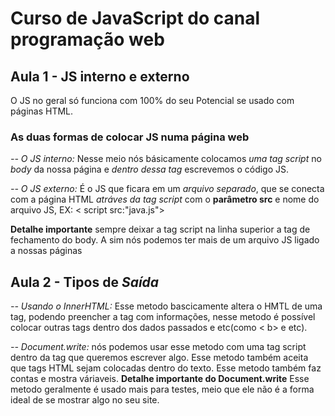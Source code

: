 # Curso de JavaScript do canal programação web

## Aula 1 - JS interno e externo

O JS no geral só funciona com 100% do seu Potencial se usado com páginas HTML.

### As duas formas de colocar JS numa página web

_-- O JS interno:_ Nesse meio nós básicamente colocamos _uma tag script_ no _body_ da nossa página e _dentro dessa tag_ escrevemos o código JS.

_-- O JS externo:_ É o JS que ficara em um _arquivo separado_, que se conecta com a página HTML _atráves da tag script_ com o **parâmetro src** e nome do arquivo JS, EX: < script src:"java.js">

**Detalhe importante** sempre deixar a tag script na linha superior a tag de fechamento do body.
A sim nós podemos ter mais de um arquivo JS ligado a nossas páginas

## Aula 2 - Tipos de _Saída_

_-- Usando o InnerHTML:_ Esse metodo bascicamente altera o HMTL de uma tag, podendo preencher a tag com informações, nesse metodo é possível colocar outras tags dentro dos dados passados e etc(como < b> e etc).

_-- Document.write:_ nós podemos usar esse metodo com uma tag script dentro da tag que queremos escrever algo. Esse metodo também aceita que tags HTML sejam colocadas dentro do texto. 
Esse metodo também faz contas e mostra váriaveis.
**Detalhe importante do Document.write** Esse metodo geralmente é usado mais para testes, meio que ele não é a forma ideal de se mostrar algo no seu site.
